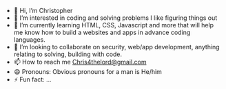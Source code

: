 - 👋 Hi, I’m Christopher
- 👀 I’m interested in coding and solving problems I like figuring things out
- 🌱 I’m currently learning HTML, CSS, Javascript and more that will help me know how to build a websites and apps in advance coding languages.
- 💞️ I’m looking to collaborate on security, web/app development, anything relating to solving, building with code.
- 📫 How to reach me Chris4thelord@gmail.com
- 😄 Pronouns: Obvious pronouns for a man is He/him
- ⚡ Fun fact: ...

<!---
Chris4theLord/Chris4theLord is a ✨ special ✨ repository because its `README.md` (this file) appears on your GitHub profile.
You can click the Preview link to take a look at your changes.
--->
